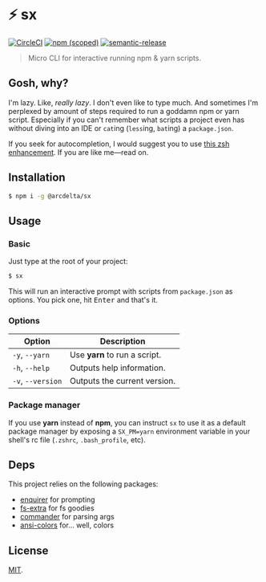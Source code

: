 # :zap: sx

[![CircleCI](https://img.shields.io/circleci/build/github/arcdelta/sx/master)](https://circleci.com/gh/arcdelta/sx/tree/master)
[![npm (scoped)](https://img.shields.io/npm/v/@arcdelta/sx?label=npm)](https://www.npmjs.com/package/@arcdelta/sx)
[![semantic-release](https://img.shields.io/badge/semantic-release-e10079)](https://github.com/semantic-release/semantic-release)

> Micro CLI for interactive running npm & yarn scripts.

## Gosh, why?

I'm lazy. Like, *really lazy*. I don't even like to type much. And sometimes I'm
perplexed by amount of steps required to run a goddamn npm or yarn script.
Especially if you can't remember what scripts a project even has without diving
into an IDE or `cat`ing (`less`ing, `bat`ing) a `package.json`.

If you seek for autocompletion, I would suggest you to use [this zsh enhancement](https://github.com/lukechilds/zsh-better-npm-completion).
If you are like me—read on.

## Installation

```bash
$ npm i -g @arcdelta/sx
```

## Usage

### Basic

Just type at the root of your project:

```bash
$ sx
```

This will run an interactive prompt with scripts from `package.json` as options.
You pick one, hit <kbd>Enter</kbd> and that's it.

### Options

| Option            | Description                          |
| ----------------- | ------------------------------------ |
| `-y`, `--yarn`    | Use **yarn** to run a script.        |
| `-h`, `--help`    | Outputs help information.            |
| `-v`, `--version` | Outputs the current version.         |

### Package manager

If you use **yarn** instead of **npm**, you can instruct `sx` to use it as a
default package manager by exposing a `SX_PM=yarn` environment variable in your
shell's rc file (`.zshrc`, `.bash_profile`, etc).
## Deps

This project relies on the following packages:

- [enquirer](https://github.com/enquirer/enquirer) for prompting
- [fs-extra](https://github.com/jprichardson/node-fs-extra) for fs goodies
- [commander](https://github.com/tj/commander.js#readme) for parsing args
- [ansi-colors](https://github.com/doowb/ansi-colors) for... well, colors

## License

[MIT](https://github.com/arcdelta/sx/blob/master/LICENSE).
